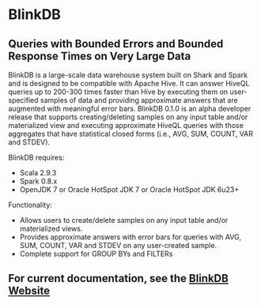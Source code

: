 # BlinkDB
## Queries with Bounded Errors and Bounded Response Times on Very Large Data

BlinkDB is a large-scale data warehouse system built on Shark and Spark and is designed to be
compatible with Apache Hive. It can answer HiveQL queries up to 200-300 times faster than Hive
by executing them on user-specified samples of data and providing approximate answers that are
augmented with meaningful error bars. BlinkDB 0.1.0 is an alpha developer release that supports
creating/deleting samples on any input table and/or materialized view and executing approximate
HiveQL queries with those aggregates that have statistical closed forms (i.e., AVG, SUM, COUNT,
VAR and STDEV).

BlinkDB requires:
* Scala 2.9.3
* Spark 0.8.x
* OpenJDK 7 or Oracle HotSpot JDK 7 or Oracle HotSpot JDK 6u23+

Functionality:
* Allows users to create/delete samples on any input table and/or materialized views.
* Provides approximate answers with error bars for queries with AVG, SUM, COUNT, VAR and STDEV on any user-created sample.
* Complete support for GROUP BYs and FILTERs

## For current documentation, see the [BlinkDB Website](http://blinkdb.cs.berkeley.edu)
